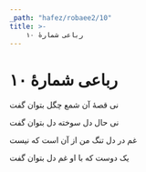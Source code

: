 ```yaml
---
_path: "hafez/robaee2/10"
title: >-
    رباعی شمارهٔ ۱۰
---
```

# رباعی شمارهٔ ۱۰

<div class="b" id="bn1"><div class="m1"><p>نی قصهٔ آن شمع چگل بتوان گفت</p></div>
<div class="m2"><p>نی حال دل سوخته دل بتوان گفت</p></div></div>
<div class="b" id="bn2"><div class="m1"><p>غم در دل تنگ من از آن است که نیست</p></div>
<div class="m2"><p>یک دوست که با او غم دل بتوان گفت</p></div></div>
